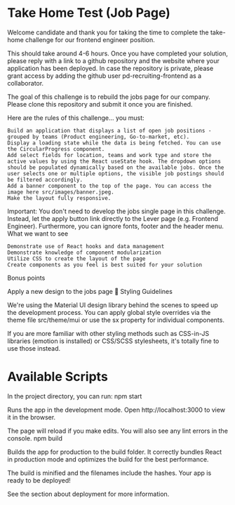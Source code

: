 # Take Home Test (Job Page)


Welcome candidate and thank you for taking the time to complete the take-home challenge for our frontend engineer position.

This should take around 4-6 hours. Once you have completed your solution, please reply with a link to a github repository and the website where your application has been deployed. In case the repository is private, please grant access by adding the github user pd-recruiting-frontend as a collaborator.

The goal of this challenge is to rebuild the jobs page for our company. Please clone this repository and submit it once you are finished.

Here are the rules of this challenge... you must:

    Build an application that displays a list of open job positions - grouped by teams (Product engineering, Go-to-market, etc).
    Display a loading state while the data is being fetched. You can use the CircularProgress component.
    Add select fields for location, teams and work type and store the active values by using the React useState hook. The dropdown options should be populated dynamically based on the available jobs. Once the user selects one or multiple options, the visible job postings should be filtered accordingly.
    Add a banner component to the top of the page. You can access the image here src/images/banner.jpeg.
    Make the layout fully responsive.

Important: You don't need to develop the jobs single page in this challenge. Instead, let the apply button link directly to the Lever page (e.g. Frontend Engineer). Furthermore, you can ignore fonts, footer and the header menu.
What we want to see

    Demonstrate use of React hooks and data management
    Demonstrate knowledge of component modularization
    Utilize CSS to create the layout of the page
    Create components as you feel is best suited for your solution

Bonus points

Apply a new design to the jobs page 🙌
Styling Guidelines

We're using the Material UI design library behind the scenes to speed up the development process. You can apply global style overrides via the theme file src/theme/mui or use the sx property for individual components.

If you are more familiar with other styling methods such as CSS-in-JS libraries (emotion is installed) or CSS/SCSS stylesheets, it's totally fine to use those instead.

# Available Scripts

In the project directory, you can run:
npm start

Runs the app in the development mode.
Open http://localhost:3000 to view it in the browser.

The page will reload if you make edits.
You will also see any lint errors in the console.
npm build

Builds the app for production to the build folder.
It correctly bundles React in production mode and optimizes the build for the best performance.

The build is minified and the filenames include the hashes.
Your app is ready to be deployed!

See the section about deployment for more information.
